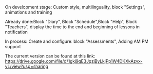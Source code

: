 On development stage: Custom style, multilinguality, block "Settings", animations and training

Already done:Block "Diary", Block "Schedule",Block "Help", Block "Teachers", display the time to the end and beginning of lessons in notification

In process: Create and configure: 
block "Assessments", Adding AM PM support

The current version can be found at this link: https://drive.google.com/file/d/1gkj9qE3JqzjByLkjPp1W4DKXkAzvx-vL/view?usp=sharing
